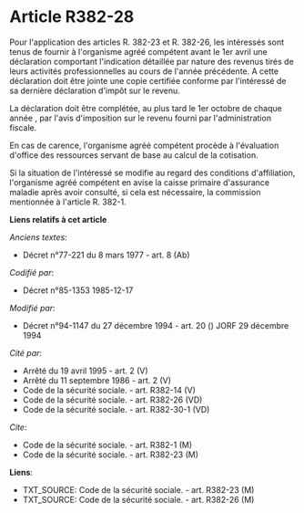 # Article R382-28

Pour l'application des articles R. 382-23 et R. 382-26, les intéressés sont tenus de fournir à l'organisme agréé compétent
avant le 1er avril une déclaration comportant l'indication détaillée par nature des revenus tirés de leurs activités
professionnelles au cours de l'année précédente. A cette déclaration doit être jointe une copie certifiée conforme par
l'intéressé de sa dernière déclaration d'impôt sur le revenu. 

La déclaration doit être complétée, au plus tard le 1er octobre de chaque année    , par l'avis d'imposition sur le revenu
fourni par l'administration fiscale. 

En cas de carence, l'organisme agréé compétent procède à l'évaluation d'office des ressources servant de base au calcul de la
cotisation. 

Si la situation de l'intéressé se modifie au regard des conditions d'affiliation, l'organisme agréé compétent en avise la
caisse primaire d'assurance maladie après avoir consulté, si cela est nécessaire, la commission mentionnée à l'article R.
382-1.

**Liens relatifs à cet article**

_Anciens textes_:

  - Décret n°77-221 du 8 mars 1977 - art. 8 (Ab)

_Codifié par_:

  - Décret n°85-1353 1985-12-17

_Modifié par_:

  - Décret n°94-1147 du 27 décembre 1994 - art. 20 () JORF 29 décembre 1994

_Cité par_:

  - Arrêté du 19 avril 1995 - art. 2 (V)
  - Arrêté du 11 septembre 1986 - art. 2 (V)
  - Code de la sécurité sociale. - art. R382-14 (V)
  - Code de la sécurité sociale. - art. R382-26 (VD)
  - Code de la sécurité sociale. - art. R382-30-1 (VD)

_Cite_:

  - Code de la sécurité sociale. - art. R382-1 (M)
  - Code de la sécurité sociale. - art. R382-23 (M)

**Liens**:

  - TXT_SOURCE: Code de la sécurité sociale. - art. R382-23 (M)
  - TXT_SOURCE: Code de la sécurité sociale. - art. R382-26 (M)
